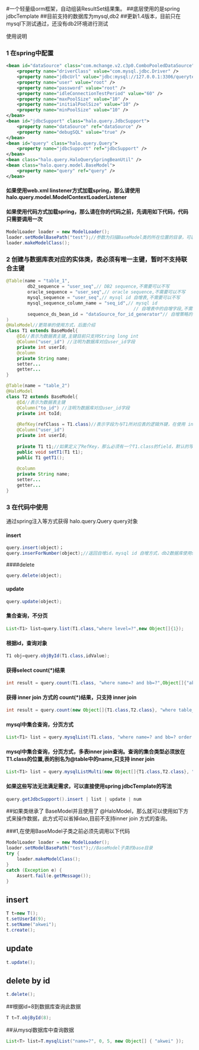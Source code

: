 #一个轻量级orm框架，自动组装ResultSet结果集。
##底层使用的是spring jdbcTemplate
##目前支持的数据库为mysql,db2
##更新1.4版本，目前只在mysql下测试通过，还没有db2环境进行测试

使用说明
### 1 在spring中配置
```xml
<bean id="dataSource" class="com.mchange.v2.c3p0.ComboPooledDataSource">
	<property name="driverClass" value="com.mysql.jdbc.Driver" />
	<property name="jdbcUrl" value="jdbc:mysql://127.0.0.1:3306/querytest?useUnicode=true&amp;characterEncoding=UTF-8" />
	<property name="user" value="root" />
	<property name="password" value="root" />
	<property name="idleConnectionTestPeriod" value="60" />
	<property name="maxPoolSize" value="10" />
	<property name="initialPoolSize" value="10" />
	<property name="minPoolSize" value="10" />
</bean>
<bean id="jdbcSupport" class="halo.query.JdbcSupport">
	<property name="dataSource" ref="dataSource" />
	<property name="debugSQL" value="true" />
</bean>
<bean id="query" class="halo.query.Query">
	<property name="jdbcSupport" ref="jdbcSupport" />
</bean>
<bean class="halo.query.HaloQuerySpringBeanUtil" />
<bean class="halo.query.model.BaseModel">
	<property name="query" ref="query" />
</bean>
```

#### 如果使用web.xml linstener方式加载spring，那么请使用halo.query.model.ModelContextLoaderListener
#### 如果使用代码方式加载spring，那么请在你的代码之前，先调用如下代码，代码只需要调用一次
````java
ModelLoader loader = new ModelLoader();
loader.setModelBasePath("test");//参数为扫描BaseModel类的所在位置的目录，可以设置最大的目录，也可以设置Model的目录,例如: test/model
loader.makeModelClass();
````

### 2 创建与数据库表对应的实体类，表必须有唯一主键，暂时不支持联合主键
```` java
@Table(name = "table_1",
		db2_sequence = "user_seq",// DB2 sequence,不需要可以不写
		oracle_sequence = "user_seq",// oracle sequence,不需要可以不写
		mysql_sequence = "user_seq",// mysql id 自增表,不需要可以不写
		mysql_sequence_column_name = "seq_id",// mysql id
												// 自增表中的自增字段,不需要可以不写，在使用mysql_sequence时，必须写
		sequence_ds_bean_id = "dataSource_for_id_generator"// 自增策略的数据源，不使用*_sequence时，可以不写
)
@HaloModel//更简单的使用方式，后面介绍
class T1 extends BaseModel{
	@Id//表示为数据表主键,主键目前只支持String long int
	@Column("user_id") //注明为数据库对应user_id字段
	private int userId;
	@column
	private String name;
	setter...
	getter...
}

@Table(name = "table_2")
@HaloModel
class T2 extends BaseModel{
	@Id//表示为数据表主键
	@Column("to_id") //注明为数据库对应user_id字段
	private int toId;
	
	@RefKey(refClass = T1.class)//表示字段为与T1所对应表的逻辑外键，在使用 inner join查询时的关联条件，例如where table_1.user_id=table_2.user_id
	@Column("user_id")
	private int userId;
	
	private T1 t1;//如果定义了RefKey，那么必须有一个T1.class的field，默认的写法，开头字母小写的命名方式
	public void setT1(T1 t1);
	public T1 getT1();
	
	@column
	private String name;
	setter...
	getter...
}
````

### 3 在代码中使用
通过spring注入等方式获得
halo.query.Query query对象

#### insert
````java
query.insert(object)；
query.inserForNumber(object);//返回自增id，mysql id 自增方式，db2数据库使用sequence，请先配置
````

####delete
````java
query.delete(object);
````

#### update
````java
query.update(object);
````

#### 集合查询，不分页
````java
List<T1> list=query.list(T1.class,"where level=?",new Object[]{1});
````

#### 根据id，查询对象
````java
T1 obj=query.objById(T1.class,idValue);
````

#### 获得select count(*)结果
````java
int result = query.count(T1.class, "where name=? and bb=?",Object[]{"akweiwei",1});
````

#### 获得 inner join 方式的 count(*)结果，只支持 inner join
````java
int result = query.count(new Object[]{T1.class,T2.class}, "where table_1.user_id=table_2.user_id and name=? and bb=?",Object[]{"akweiwei",1});
````

#### mysql中集合查询，分页方式
````java
List<T1> list = query.mysqlList(T1.class, "where name=? and bb=? order by id desc",0,6,Object[]{"akweiwei",1});
````

#### mysql中集合查询，分页方式，多表inner join查询。查询的集合类型必须放在T1.class的位置,表的别名为@table中的name,只支持 inner join
````java
List<T1> list = query.mysqlListMulti(new Object[]{T1.class,T2.class}, "where table_1.user_id=table_2.user_id and name=? and bb=? order by table_1.user_id desc",0,6,Object[]{"akweiwei",1});
````

#### 如果这些写法无法满足需求，可以直接使用spring jdbcTemplate的写法
````java
query.getJdbcSupport().insert | list | update | num
````

##如果类继承了 BaseModel并且使用了 @HaloModel，那么就可以使用如下方式来操作数据，此方式可以省掉dao,目前不支持inner join 方式的查询。

###1,在使用BaseModel子类之前必须先调用以下代码
```java
ModelLoader loader = new ModelLoader();
loader.setModelBasePath("test");//BaseModel子类的base目录
try {
	loader.makeModelClass();
}
catch (Exception e) {
	Assert.fail(e.getMessage());
}
```

## insert
```java
T t=new T();
t.setUserId(9);
t.setName("akwei");
t.create();
```

## update
```java
t.update();
```

## delete by id
```java
t.delete();
```

##根据id=8到数据库查询此数据
```java
T t=T.objById(8);
```

##从mysql数据库中查询数据
```java
List<T> list=T.mysqlList("name=?", 0, 5, new Object[] { "akwei" });
```


